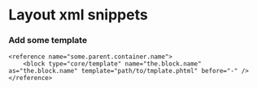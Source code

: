 # Layout xml snippets

### Add some template

    <reference name="some.parent.container.name">
        <block type="core/template" name="the.block.name" as="the.block.name" template="path/to/tmplate.phtml" before="-" />
    </reference>
